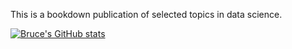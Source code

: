 This is a bookdown publication of selected topics in data science. 


[![Bruce's GitHub stats](https://github-readme-stats.vercel.app/api?username=brucebcampbell)](https://github.com/anuraghazra/github-readme-stats)
